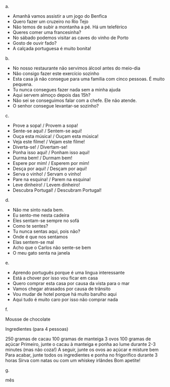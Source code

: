 a.
- Amanhã vamos assistir a um jogo do Benfica
- Quero fazer um cruzeiro no Rio Tejo
- Não temos de subir a montanha a pé. Há um teleférico
- Queres comer uma francesinha?
- No sábado podemos visitar as caves do vinho de Porto
- Gosto de ouvir fado?
- A calçada portuguesa é muito bonita!

b.
- No nosso restaurante não servimos álcool antes do meio-dia
- Não consigo fazer este exercício sozinho
- Esta casa já não consegue para uma familia com cinco pessoas. É muito pequena.
- Tu nunca consegues fazer nada sem a minha ajuda
- Aqui servem almoço depois das 15h?
- Não sei se conseguimos falar com a chefe. Ele não atende.
- O senhor consegue levantar-se sozinho?

c.
- Prove a sopa! / Provem a sopa!
- Sente-se aqui! / Sentem-se aqui!
- Ouça esta música! / Ouçam esta música!
- Veja este filme! / Vejam este filme!
- Diverta-se! / Divertam-se!
- Ponha isso aqui! / Ponham isso aqui!
- Durma bem! / Durmam bem!
- Espere por mim! / Esperem por mim!
- Desça por aqui! / Desçam por aqui!
- Serva o vinho! / Servam o vinho!
- Pare na esquina! / Parem na esquina!
- Leve dinheiro! / Levem dinheiro!
- Descubra Portugal! / Descubram Portugal!

d.
- Não me sinto nada bem.
- Eu sento-me nesta cadeira
- Eles sentam-se sempre no sofá
- Como te sentes?
- Tu nunca sentas aqui, pois não?
- Onde é que nos sentamos
- Elas sentem-se mal
- Acho que o Carlos não sente-se bem 
- O meu gato senta na janela

e.
- Aprendo português porque é uma lingua interessante
- Está a chover por isso vou ficar em casa
- Quero comprar esta casa por causa da vista para o mar
- Vamos chegar atrasados por causa de trânsito
- Vou mudar de hotel porque há muito barulho aqui
- Aqui tudo é muito caro por isso não comprar nada

f.

Mousse de chocolate

Ingredientes (para 4 pessoas)

250 gramas de cacau
100 gramas de manteiga
3 ovos
100 gramas de açúcar
Primeiro, junte o cacau à manteiga e ponha ao lume durante 2-3 minutes (mas não coza!)
A seguir, junte os ovos ao açúcar e misture bem
Para acabar, junte todos os ingredientes e ponha no frigorifico durante 3 horas
Sirva com natas ou com um whiskey irlândes
Bom apetite!

g.

mês